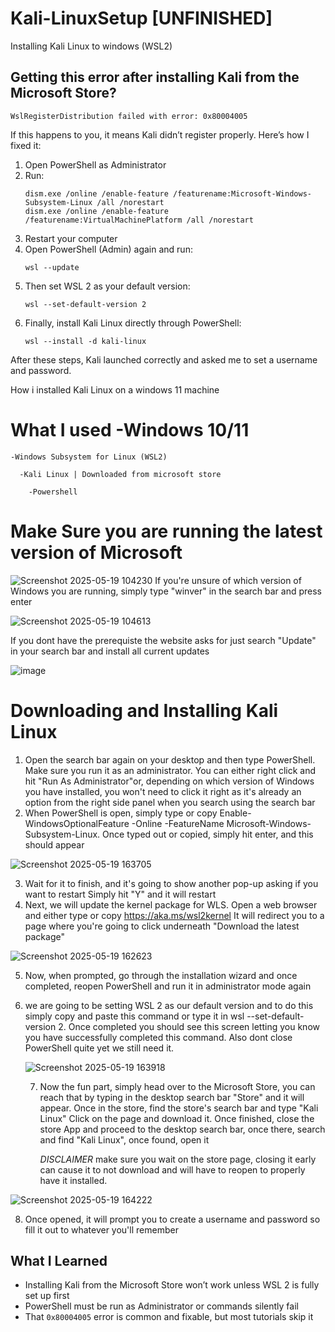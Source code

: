 # Kali-LinuxSetup [UNFINISHED]
Installing Kali Linux to windows (WSL2) 

## Getting this error after installing Kali from the Microsoft Store?

```
WslRegisterDistribution failed with error: 0x80004005
```

If this happens to you, it means Kali didn’t register properly. Here’s how I fixed it:

1. Open PowerShell as Administrator
2. Run:
   ```
   dism.exe /online /enable-feature /featurename:Microsoft-Windows-Subsystem-Linux /all /norestart
   dism.exe /online /enable-feature /featurename:VirtualMachinePlatform /all /norestart
   ```
3. Restart your computer
4. Open PowerShell (Admin) again and run:
   ```
   wsl --update
   ```
5. Then set WSL 2 as your default version:
   ```
   wsl --set-default-version 2
   ```
6. Finally, install Kali Linux directly through PowerShell:
   ```
   wsl --install -d kali-linux
   ```

After these steps, Kali launched correctly and asked me to set a username and password.


How i installed Kali Linux on a windows 11 machine 
 # What I used  -Windows 10/11
    
    -Windows Subsystem for Linux (WSL2)
     
      -Kali Linux | Downloaded from microsoft store
      
        -Powershell
# Make Sure you are running the latest version of Microsoft 
![Screenshot 2025-05-19 104230](https://github.com/user-attachments/assets/1bf798e3-40ea-4bff-9a74-6ae0de3ffbb5)
If you're unsure of which version of Windows you are running, simply type "winver" in the search bar and press enter

![Screenshot 2025-05-19 104613](https://github.com/user-attachments/assets/9b23a23c-48d5-41ee-83ca-fd607c3a6437)

If you dont have the prerequiste the website asks for just search "Update" in your search bar and install all current updates

![image](https://github.com/user-attachments/assets/99b46afd-8de6-498d-a7d9-f18624602112)

# Downloading and Installing Kali Linux  
1. Open the search bar again on your desktop and then type PowerShell. Make sure you run it as an administrator. You can either right click and hit "Run As Administrator"or, depending on which version of Windows you have installed, you won't need to click it right as it's already an option from the right side panel when you search using the search bar
2. When PowerShell is open, simply type or copy Enable-WindowsOptionalFeature -Online -FeatureName Microsoft-Windows-Subsystem-Linux. Once typed out or copied, simply hit enter, and this should appear

![Screenshot 2025-05-19 163705](https://github.com/user-attachments/assets/1fdfc0bd-816f-48d3-af0c-644ab5659591)


3. Wait for it to finish, and it's going to show another pop-up asking if you want to restart Simply hit "Y" and it will restart
4. Next, we will update the kernel package for WLS. Open a web browser and either type or copy https://aka.ms/wsl2kernel It will redirect you to a page where you're going to click underneath "Download the latest package"

![Screenshot 2025-05-19 162623](https://github.com/user-attachments/assets/a862cc71-cc80-466e-96a8-5b3d0d2d483f)

5. Now, when prompted, go through the installation wizard and once completed, reopen PowerShell and run it in administrator mode again
6. we are going to be setting WSL 2 as our default version and to do this simply copy and paste this command or type it in wsl --set-default-version 2. Once completed you should see this screen letting you know you have successfully completed this command. Also dont close PowerShell quite yet we still need it.

   ![Screenshot 2025-05-19 163918](https://github.com/user-attachments/assets/f8768646-4f55-4c1a-9ff4-bfa90ee98e94)

   7. Now the fun part, simply head over to the Microsoft Store, you can reach that by typing in the desktop search bar "Store" and it will appear. Once in the store, find the store's search bar and type "Kali Linux" Click on the page and download it. Once finished, close the store App and proceed to the desktop search bar, once there, search and find "Kali Linux", once found, open it

      *DISCLAIMER* make sure you wait on the store page, closing it early can cause it to not download and will have to reopen to properly have it installed.

 ![Screenshot 2025-05-19 164222](https://github.com/user-attachments/assets/af02e22c-cb48-4cd9-9f18-88d9c94935da)

8. Once opened, it will prompt you to create a username and password so fill it out to whatever you'll remember


## What I Learned

- Installing Kali from the Microsoft Store won’t work unless WSL 2 is fully set up first
- PowerShell must be run as Administrator or commands silently fail
- That `0x80004005` error is common and fixable, but most tutorials skip it
